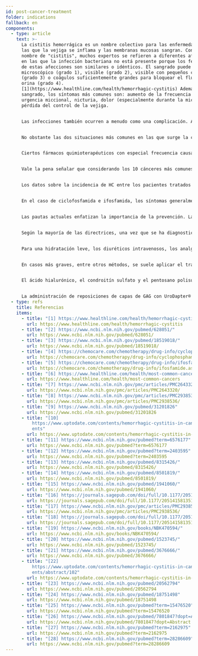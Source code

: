 ```yaml
---
id: post-cancer-treatment
folder: indications
fallback: en
components:
  - type: article
    text: >-
      La cistitis hemorrágica es un nombre colectivo para las enfermedades en
      las que la vejiga se inflama y las membranas mucosas sangran. Con el
      nombre de "cistitis", muchos expertos se refieren a diferentes afecciones
      en las que la infección bacteriana no está presente porque los fenotipos
      de estas afecciones son similares o idénticos. El sangrado puede ser
      microscópico (grado 1), visible (grado 2), visible con pequeños coágulos
      (grado 3) o coágulos suficientemente grandes para bloquear el flujo de
      orina (grado 4).
      [1](https://www.healthline.com/health/hemorrhagic-cystitis) Además del
      sangrado, los síntomas más comunes son: aumento de la frecuencia y
      urgencia miccional, nicturia, dolor (especialmente durante la micción) y
      pérdida del control de la vejiga.


      Las infecciones también ocurren a menudo como una complicación. Algunas infecciones bacterianas pueden causar síntomas hemorrágicos, pero la mayoría de los pacientes responden al tratamiento antibacteriano; por lo tanto, estas infecciones pocas veces conducen a CH crónica y/o recurrente. Ciertos compuestos utilizados en la industria (por ejemplo, anilina y toluidina) también pueden causar CH. La afección generalmente deja de existir una vez que el paciente deja de estar expuesto a la toxina.[2](https://www.ncbi.nlm.nih.gov/pubmed/628051/) Algunos virus pueden causar CH; sin embargo, la afección generalmente se desarrolla a una edad muy temprana (en cuyo caso desaparece en unos pocos días) o cuando el sistema inmunológico del paciente está gravemente dañado, p. ej. después de un trasplante de médula ósea o renal.[3](https://www.ncbi.nlm.nih.gov/pubmed/18519018/)


      No obstante las dos situaciones más comunes en las que surge la cistitis hemorrágica están asociadas con métodos de oncoterapia ampliamente utilizados. Puede desarrollarse después de la quimioterapia o la radioterapia. Por lo tanto, estas afecciones a menudo se denominan respectivamente cistitis por quimioterapia y cistitis por radiación. Cabe señalar que la definición de cistitis hemorrágica es vaga y existen diferencias entre autores y países; varias enfermedades están etiquetadas como CH independientemente de su causa. Aquí, por este concepto, deben entenderse las dos últimas condiciones post cáncer.


      Ciertos fármacos quimioterapéuticos con especial frecuencia causan CH, particularmente compuestos de oxazafosforina tales como ciclofosfamida e ifosfamida. Estos medicamentos se utilizan ampliamente en varios procedimientos quimioterapéuticos, incluido el tratamiento de tumores sólidos y linfomas.[4](https://chemocare.com/chemotherapy/drug-info/cyclophosphamide.aspx),[5](https://chemocare.com/chemotherapy/drug-info/ifosfamide.aspx)


      Vale la pena señalar que considerando los 10 cánceres más comunes[6](https://www.healthline.com/health/most-common-cancers) en los EE. UU., Se puede administrar ciclofosfamida y/o ifosfamida para las siguientes afecciones (la frecuencia está entre paréntesis) cáncer de mama (1 °), cáncer de pulmón (2 °), cáncer de vejiga (6º), linfoma no Hodgkin (7º), leucemia (10º). Con respecto a la leucemia, existe un 30% de posibilidades de desarrollar cistitis como efecto secundario.[7](https://www.ncbi.nlm.nih.gov/pmc/articles/PMC2643320/) Además, estos no son los únicos fármacos quimioterápicos que pueden causar CH.


      Los datos sobre la incidencia de HC entre los pacientes tratados con estos fármacos son contradictorios; se dice que la ocurrencia está entre el 7% y el 53%, y alrededor del 0,6% al 15% de los pacientes experimentan hemorragias graves.[8](https://www.ncbi.nlm.nih.gov/pmc/articles/PMC2938536/) De hecho, en muchos casos de tratamiento del cáncer, el efecto tóxico, que el fármaco expresa en la vejiga, limita la dosis. La incidencia de cistitis por radiación es de 11 a 20% después de la radioterapia del área pélvica.[9](https://www.ncbi.nlm.nih.gov/pubmed/31201826)


      En el caso de ciclofosfamida e ifosfamida, los síntomas generalmente ocurren después de la primera dosis y duran de 4 a 5 días.[10](https://www.uptodate.com/contents/hemorrhagic-cystitis-in-cancer-patients) Por otro lado, algunos otros compuestos como el busulfán pueden desencadenar quimiocistitis años después de la exposición,[11](https://www.ncbi.nlm.nih.gov/pubmed?term=6576177) y el efecto adverso de una radioterapia que se presenta como cistitis por radiación también puede ocurrir 10 o 20 años después.[12](https://www.ncbi.nlm.nih.gov/pubmed?term=2403595)


      Las pautas actuales enfatizan la importancia de la prevención. La hiperhidratación, la irrigación continua de la vejiga (solución salina, con o sin alcalinización), la oxigenoterapia hiperbárica, la administración de mesna (un compuesto sulfhidrilo) o el hialuronato de sodio intravesical (para la reposición de la capa de GAG) son los métodos más utilizados.[13](https://www.ncbi.nlm.nih.gov/pubmed/8315426/),[14](https://www.ncbi.nlm.nih.gov/pubmed/8501819/),[15](https://www.ncbi.nlm.nih.gov/pubmed/1941060/),[16](https://journals.sagepub.com/doi/full/10.1177/2051415813512647#) Sin embargo, los datos sobre su eficacia son contradictorios.


      Según la mayoría de las directrices, una vez que se ha diagnosticado una afección, el tratamiento propuesto depende en gran medida de la gravedad de la afección (p. Ej.,[17](https://www.ncbi.nlm.nih.gov/pmc/articles/PMC2938536/),[18](https://journals.sagepub.com/doi/full/10.1177/2051415813512647#)). La estabilidad hemodinámica debe mantenerse en todos los casos, lo que a menudo requiere transfusiones de sangre. 


      Para una hidratación leve, los diuréticos intravenosos, los analgésicos y los medicamentos anticolinérgicos para la vejiga pueden ser suficientes. La irrigación continua de la vejiga también se considera eficaz.


      En casos más graves, entre otros métodos, se suele aplicar el tratamiento intravesical. La terapia de la quimio cistitis suele durar algunos días, mientras que la de la cistitis por radiación dura seis meses o incluso más.[19](https://www.ncbi.nlm.nih.gov/books/NBK470594/) Se conocen muchos medicamentos para prevenir el sangrado. El ácido amino caproico (que es similar al aminoácido lisina) inhibe la activación del plasminógeno, lo que aumenta la coagulación de la sangre.[20](https://www.ncbi.nlm.nih.gov/pubmed/1523745/) El alumbre (sulfato de aluminio y amonio o sulfato de aluminio y potasio) provoca la precipitación de proteínas y disminuye la permeabilidad capilar.[21](https://www.ncbi.nlm.nih.gov/pubmed/3676666/) El nitrato de plata causa coagulación química.[22](https://www.uptodate.com/contents/hemorrhagic-cystitis-in-cancer-patients/abstract/102) La formalina altamente tóxica se usa sólo si el paciente no responde a otros tratamientos; de acuerdo con algunas directrices, la fulguración de las áreas afectadas debe realizarse antes de eso.


      El ácido hialurónico, el condroitín sulfato y el pentosano polisulfato sódico ya se han utilizado en el tratamiento de la CH.[23](https://www.ncbi.nlm.nih.gov/pubmed/20562794),[24](https://www.ncbi.nlm.nih.gov/pubmed/18751498),[25](https://www.ncbi.nlm.nih.gov/pubmed?term=15476520) También se han administrado prostaglandinas y estrógenos; aunque los resultados son contradictorios.[26](https://www.ncbi.nlm.nih.gov/pubmed/7801847?dopt=Abstract),[27](https://www.ncbi.nlm.nih.gov/pubmed?term=2162975),[28](https://www.ncbi.nlm.nih.gov/pubmed?term=28286609)


      La administración de reposiciones de capas de GAG con UroDapter® es definitivamente un método eficaz independientemente de la indicación en sí.
  - type: refs
    title: Referencias
    items:
      - title: "[1] https://www.healthline.com/health/hemorrhagic-cystitis"
        url: https://www.healthline.com/health/hemorrhagic-cystitis
      - title: "[2] https://www.ncbi.nlm.nih.gov/pubmed/628051/"
        url: https://www.ncbi.nlm.nih.gov/pubmed/628051/
      - title: "[3] https://www.ncbi.nlm.nih.gov/pubmed/18519018/"
        url: https://www.ncbi.nlm.nih.gov/pubmed/18519018/
      - title: "[4] https://chemocare.com/chemotherapy/drug-info/cyclophosphamide.aspx"
        url: https://chemocare.com/chemotherapy/drug-info/cyclophosphamide.aspx
      - title: "[5] https://chemocare.com/chemotherapy/drug-info/ifosfamide.aspx"
        url: https://chemocare.com/chemotherapy/drug-info/ifosfamide.aspx
      - title: "[6] https://www.healthline.com/health/most-common-cancers"
        url: https://www.healthline.com/health/most-common-cancers
      - title: "[7] https://www.ncbi.nlm.nih.gov/pmc/articles/PMC2643320/"
        url: https://www.ncbi.nlm.nih.gov/pmc/articles/PMC2643320/
      - title: "[8] https://www.ncbi.nlm.nih.gov/pmc/articles/PMC2938536/"
        url: https://www.ncbi.nlm.nih.gov/pmc/articles/PMC2938536/
      - title: "[9] https://www.ncbi.nlm.nih.gov/pubmed/31201826"
        url: https://www.ncbi.nlm.nih.gov/pubmed/31201826
      - title: "[10]
          https://www.uptodate.com/contents/hemorrhagic-cystitis-in-cancer-pati\
          ents"
        url: https://www.uptodate.com/contents/hemorrhagic-cystitis-in-cancer-patients
      - title: "[11] https://www.ncbi.nlm.nih.gov/pubmed?term=6576177"
        url: https://www.ncbi.nlm.nih.gov/pubmed?term=6576177
      - title: "[12] https://www.ncbi.nlm.nih.gov/pubmed?term=2403595"
        url: https://www.ncbi.nlm.nih.gov/pubmed?term=2403595
      - title: "[13] https://www.ncbi.nlm.nih.gov/pubmed/8315426/"
        url: https://www.ncbi.nlm.nih.gov/pubmed/8315426/
      - title: "[14] https://www.ncbi.nlm.nih.gov/pubmed/8501819/"
        url: https://www.ncbi.nlm.nih.gov/pubmed/8501819/
      - title: "[15] https://www.ncbi.nlm.nih.gov/pubmed/1941060/"
        url: https://www.ncbi.nlm.nih.gov/pubmed/1941060/
      - title: "[16] https://journals.sagepub.com/doi/full/10.1177/2051415813512647"
        url: https://journals.sagepub.com/doi/full/10.1177/2051415813512647
      - title: "[17] https://www.ncbi.nlm.nih.gov/pmc/articles/PMC2938536/"
        url: https://www.ncbi.nlm.nih.gov/pmc/articles/PMC2938536/
      - title: "[18] https://journals.sagepub.com/doi/full/10.1177/2051415813512647"
        url: https://journals.sagepub.com/doi/full/10.1177/2051415813512647
      - title: "[19] https://www.ncbi.nlm.nih.gov/books/NBK470594/"
        url: https://www.ncbi.nlm.nih.gov/books/NBK470594/
      - title: "[20] https://www.ncbi.nlm.nih.gov/pubmed/1523745/"
        url: https://www.ncbi.nlm.nih.gov/pubmed/1523745/
      - title: "[21] https://www.ncbi.nlm.nih.gov/pubmed/3676666/"
        url: https://www.ncbi.nlm.nih.gov/pubmed/3676666/
      - title: "[22]
          https://www.uptodate.com/contents/hemorrhagic-cystitis-in-cancer-pati\
          ents/abstract/102"
        url: https://www.uptodate.com/contents/hemorrhagic-cystitis-in-cancer-patients/abstract/102
      - title: "[23] https://www.ncbi.nlm.nih.gov/pubmed/20562794"
        url: https://www.ncbi.nlm.nih.gov/pubmed/20562794
      - title: "[24] https://www.ncbi.nlm.nih.gov/pubmed/18751498"
        url: https://www.ncbi.nlm.nih.gov/pubmed/18751498
      - title: "[25] https://www.ncbi.nlm.nih.gov/pubmed?term=15476520"
        url: https://www.ncbi.nlm.nih.gov/pubmed?term=15476520
      - title: "[26] https://www.ncbi.nlm.nih.gov/pubmed/7801847?dopt=Abstract"
        url: https://www.ncbi.nlm.nih.gov/pubmed/7801847?dopt=Abstract
      - title: "[27] https://www.ncbi.nlm.nih.gov/pubmed?term=2162975"
        url: https://www.ncbi.nlm.nih.gov/pubmed?term=2162975
      - title: "[28] https://www.ncbi.nlm.nih.gov/pubmed?term=28286609"
        url: https://www.ncbi.nlm.nih.gov/pubmed?term=28286609
---
```

